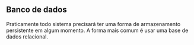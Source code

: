 ## Banco de dados

Praticamente todo sistema precisará ter uma forma de armazenamento persistente em algum momento. 
A forma mais comum é usar uma base de dados relacional.

